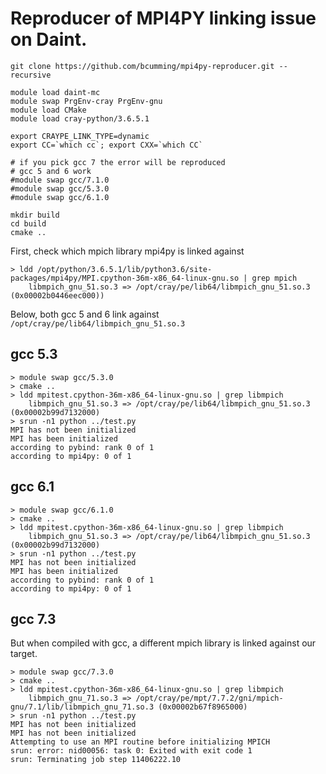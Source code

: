 #  Reproducer of MPI4PY linking issue on Daint.

```
git clone https://github.com/bcumming/mpi4py-reproducer.git --recursive

module load daint-mc
module swap PrgEnv-cray PrgEnv-gnu  
module load CMake
module load cray-python/3.6.5.1

export CRAYPE_LINK_TYPE=dynamic
export CC=`which cc`; export CXX=`which CC`

# if you pick gcc 7 the error will be reproduced
# gcc 5 and 6 work
#module swap gcc/7.1.0 
#module swap gcc/5.3.0
#module swap gcc/6.1.0

mkdir build
cd build
cmake ..
```

First, check which mpich library mpi4py is linked against
```
> ldd /opt/python/3.6.5.1/lib/python3.6/site-packages/mpi4py/MPI.cpython-36m-x86_64-linux-gnu.so | grep mpich
    libmpich_gnu_51.so.3 => /opt/cray/pe/lib64/libmpich_gnu_51.so.3 (0x00002b0446eec000))
```

Below, both gcc 5 and 6 link against `/opt/cray/pe/lib64/libmpich_gnu_51.so.3`

## gcc 5.3

```
> module swap gcc/5.3.0
> cmake ..
> ldd mpitest.cpython-36m-x86_64-linux-gnu.so | grep libmpich
    libmpich_gnu_51.so.3 => /opt/cray/pe/lib64/libmpich_gnu_51.so.3 (0x00002b99d7132000)
> srun -n1 python ../test.py
MPI has not been initialized
MPI has been initialized
according to pybind: rank 0 of 1
according to mpi4py: 0 of 1
```

## gcc 6.1

```
> module swap gcc/6.1.0
> cmake ..
> ldd mpitest.cpython-36m-x86_64-linux-gnu.so | grep libmpich
    libmpich_gnu_51.so.3 => /opt/cray/pe/lib64/libmpich_gnu_51.so.3 (0x00002b99d7132000)
> srun -n1 python ../test.py
MPI has not been initialized
MPI has been initialized
according to pybind: rank 0 of 1
according to mpi4py: 0 of 1
```

## gcc 7.3

But when compiled with gcc, a different mpich library is linked against our target.

```
> module swap gcc/7.3.0
> cmake ..
> ldd mpitest.cpython-36m-x86_64-linux-gnu.so | grep libmpich
    libmpich_gnu_71.so.3 => /opt/cray/pe/mpt/7.7.2/gni/mpich-gnu/7.1/lib/libmpich_gnu_71.so.3 (0x00002b67f8965000)
> srun -n1 python ../test.py
MPI has not been initialized
MPI has not been initialized
Attempting to use an MPI routine before initializing MPICH
srun: error: nid00056: task 0: Exited with exit code 1
srun: Terminating job step 11406222.10
```
